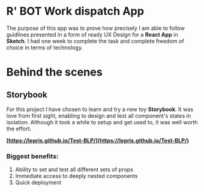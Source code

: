 # R' BOT Work dispatch App

The purpose of this app was to prove how precisely I am able to follow guidlines presented in a form of ready UX Design for a **React App**  in **Sketch**. I had one week to complete the task and complete freedom of choice in terms of technology.


# Behind the scenes
## Storybook
For this project I have chosen to learn and try a new toy **Storybook**. It was love from first sight, enabling to design and test all component's states in isolation. Although it took a while to setup and get used to, it was well worth the effort. 
 
**[https://lepris.github.io/Test-BLP/](https://lepris.github.io/Test-BLP/)**

### Biggest benefits: 
1. Ability to set and test all different sets of props
2. Immediate access to deeply nested components
3. Quick deployment